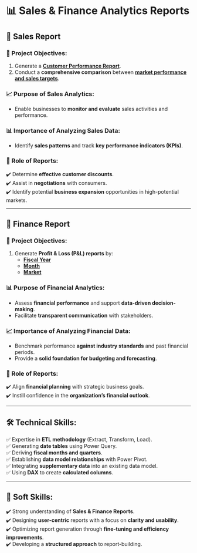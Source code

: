 # **📊 Sales & Finance Analytics Reports**

## **📌 Sales Report**

### **🔹 Project Objectives:**  
1. Generate a **[Customer Performance Report](https://github.com/vak3368/Excel-Sales-Analytics/blob/main/Customer%20Performance%20Report.pdf)**.  
2. Conduct a **comprehensive comparison** between **[market performance and sales targets](https://github.com/vak3368/Excel-Sales-Analytics/blob/main/Market%20Performance%20vs%20Target%20Report.pdf)**.  

### **📈 Purpose of Sales Analytics:**  
- Enable businesses to **monitor and evaluate** sales activities and performance.  

### **📊 Importance of Analyzing Sales Data:**  
- Identify **sales patterns** and track **key performance indicators (KPIs)**.  

### **📌 Role of Reports:**  
✔️ Determine **effective customer discounts**.  
✔️ Assist in **negotiations** with consumers.  
✔️ Identify potential **business expansion** opportunities in high-potential markets.  

---

## **📌 Finance Report**

### **🔹 Project Objectives:**  
1. Generate **Profit & Loss (P&L) reports** by:  
   - **[Fiscal Year](https://github.com/vak3368/Excel-Sales-Analytics/blob/main/P%26L%20Statement%20by%20Fiscal%20Year.pdf)**  
   - **[Month](https://github.com/vak3368/Excel-Sales-Analytics/blob/main/P%26L%20Statement%20by%20Months.pdf)**  
   - **[Market](https://github.com/vak3368/Excel-Sales-Analytics/blob/main/P%26L%20Statement%20by%20Markets.pdf)**  

### **📊 Purpose of Financial Analytics:**  
- Assess **financial performance** and support **data-driven decision-making**.  
- Facilitate **transparent communication** with stakeholders.  

### **📈 Importance of Analyzing Financial Data:**  
- Benchmark performance **against industry standards** and past financial periods.  
- Provide a **solid foundation for budgeting and forecasting**.  

### **📌 Role of Reports:**  
✔️ Align **financial planning** with strategic business goals.  
✔️ Instill confidence in the **organization’s financial outlook**.  

---

## **🛠️ Technical Skills:**  
✅ Expertise in **ETL methodology** (Extract, Transform, Load).  
✅ Generating **date tables** using Power Query.  
✅ Deriving **fiscal months and quarters**.  
✅ Establishing **data model relationships** with Power Pivot.  
✅ Integrating **supplementary data** into an existing data model.  
✅ Using **DAX** to create **calculated columns**.  

---

## **🧠 Soft Skills:**  
✔️ Strong understanding of **Sales & Finance Reports**.  
✔️ Designing **user-centric** reports with a focus on **clarity and usability**.  
✔️ Optimizing report generation through **fine-tuning and efficiency improvements**.  
✔️ Developing a **structured approach** to report-building.  
